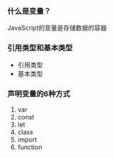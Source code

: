 ### 什么是变量？  
JavaScript的变量是存储数据的容器

### 引用类型和基本类型  
- 引用类型  
- 基本类型  

### 声明变量的6种方式  
1. var  
2. const  
3. let  
4. class  
5. import  
6. function  